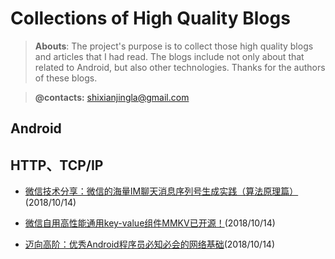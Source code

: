 # Collections of High Quality Blogs
> **Abouts**:
> The project's purpose is to collect those high quality blogs and articles that I had read. The blogs include not only about that related to Android, but also other technologies.
> Thanks for the authors of these blogs.

> **@contacts:** shixianjingla@gmail.com

## Android

## HTTP、TCP/IP
- [微信技术分享：微信的海量IM聊天消息序列号生成实践（算法原理篇）](https://zhuanlan.zhihu.com/p/46404167)(2018/10/14)
- [微信自用高性能通用key-value组件MMKV已开源！](https://zhuanlan.zhihu.com/p/45143640)(2018/10/14)
- [迈向高阶：优秀Android程序员必知必会的网络基础](https://zhuanlan.zhihu.com/p/44708410)(2018/10/14)






  [1]: https://github.com/AmazingChen/

